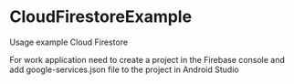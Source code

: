 # CloudFirestoreExample
Usage example Cloud Firestore

For work application need to create a project in the Firebase console and add google-services.json file to the project in Android Studio
